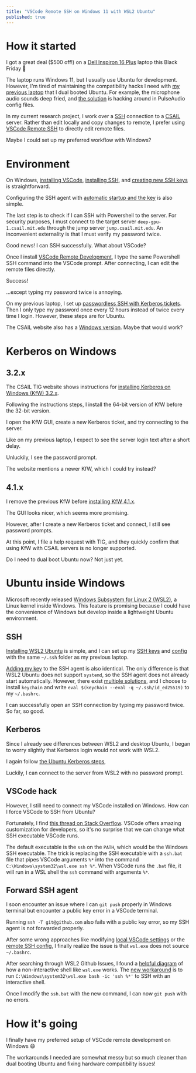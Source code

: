 ```yaml
---
title: "VSCode Remote SSH on Windows 11 with WSL2 Ubuntu"
published: true
---
```


# How it started

I got a great deal ($500 off!) on a
[Dell Inspiron 16 Plus](https://www.dell.com/en-us/shop/dell-laptops/inspiron-16-plus-laptop/spd/inspiron-16-7610-laptop/nn7610eyvoh)
laptop this Black Friday 🤑

The laptop runs Windows 11, but I usually use Ubuntu for development.
However, I'm tired of maintaining the compatibility hacks I need with
[my previous laptop](https://www.lenovo.com/us/en/outletus/laptops/ideapad/ideapad-300-series/Ideapad-320-Touch-15-Intel/p/88IP3000844)
that I dual booted Ubuntu.
For example, the microphone audio sounds deep fried, and
[the solution](https://gist.github.com/Therises/d2e91c81af1574f9069635d520fdc7ec)
is hacking around in PulseAudio config files.

In my current research project, I work over a
[SSH](https://www.ssh.com/academy/ssh) connection to a
[CSAIL](https://www.csail.mit.edu/) server.
Rather than edit locally and copy changes to remote, I prefer using
[VSCode Remote SSH](https://code.visualstudio.com/docs/remote/ssh)
to directly edit remote files.

Maybe I could set up my preferred workflow with Windows?

# Environment

On Windows,
[installing VSCode](https://code.visualstudio.com/docs/setup/windows),
[installing SSH](https://docs.microsoft.com/en-us/windows-server/administration/openssh/openssh_install_firstuse#install-openssh-using-windows-settings), and
[creating new SSH keys](https://docs.microsoft.com/en-us/windows-server/administration/openssh/openssh_keymanagement)
is straightforward.

Configuring the SSH agent with
[automatic startup and the key](https://dmtavt.com/post/2020-08-03-ssh-agent-powershell/)
is also simple.

The last step is to check if I can SSH with Powershell to the server.
For security purposes, I must connect to the target server `deep-gpu-1.csail.mit.edu` through the jump server `jump.csail.mit.edu`.
An inconvenient externality is that I must verify my password twice.

Good news! I can SSH successfully.
What about VSCode?

Once I install
[VSCode Remote Development](https://code.visualstudio.com/docs/remote/remote-overview),
I type the same Powershell SSH command into the VSCode prompt.
After connecting, I can edit the remote files directly.

Success!

...except typing my password twice is annoying.

On my previous laptop, I set up
[passwordless SSH with Kerberos tickets](https://tig.csail.mit.edu/operating-systems/csail-ubuntu/kerberos-gnu-linux/).
Then I only type my password once every 12 hours instead of twice every time I login.
However, these steps are for Ubuntu.

The CSAIL website also has a
[Windows version](https://tig.csail.mit.edu/operating-systems/windows/kerberos-for-windows/).
Maybe that would work?

# Kerberos on Windows

## 3.2.x

The CSAIL TIG website shows instructions for
[installing Kerberos on Windows (KfW) 3.2.x](https://tig.csail.mit.edu/operating-systems/windows/kerberos-for-windows/).

Following the instructions steps, I install the 64-bit version of KfW before the 32-bit version.

I open the KfW GUI, create a new Kerberos ticket, and try connecting to the server.

Like on my previous laptop, I expect to see the server login text after a short delay.

Unluckily, I see the password prompt.

The website mentions a newer KfW, which I could try instead?

## 4.1.x

I remove the previous KfW before
[installing KfW 4.1.x](http://web.mit.edu/kerberos/kfw-4.1/kfw-4.1.html).

The GUI looks nicer, which seems more promising.

However, after I create a new Kerberos ticket and connect, I still see password prompts.

At this point, I file a help request with TIG, and they quickly confirm that using KfW with CSAIL servers is no longer supported.

Do I need to dual boot Ubuntu now?
Not just yet.

# Ubuntu inside Windows

Microsoft recently released
[Windows Subsystem for Linux 2 (WSL2)](https://docs.microsoft.com/en-us/windows/wsl/about),
a Linux kernel inside Windows.
This feature is promising because I could have the convenience of Windows but develop inside a lightweight Ubuntu environment.

## SSH

[Installing WSL2 Ubuntu](https://docs.microsoft.com/en-us/windows/wsl/install)
is simple, and I can set up my
[SSH keys](https://docs.github.com/en/authentication/connecting-to-github-with-ssh/generating-a-new-ssh-key-and-adding-it-to-the-ssh-agent)
and
[config](https://tig.csail.mit.edu/operating-systems/csail-ubuntu/kerberos-gnu-linux/)
with the same `~/.ssh` folder as my previous laptop.

[Adding my key](https://docs.github.com/en/authentication/connecting-to-github-with-ssh/generating-a-new-ssh-key-and-adding-it-to-the-ssh-agent)
to the SSH agent is also identical.
The only difference is that WSL2 Ubuntu does not support `systemd`, so the SSH agent does not already start automatically.
However, there exist
[multiple solutions](https://unix.stackexchange.com/a/90869),
and I choose to install `keychain` and write `eval $(keychain --eval -q ~/.ssh/id_ed25519)` to my `~/.bashrc`.

I can successfully open an SSH connection by typing my password twice.
So far, so good.

## Kerberos

Since I already see differences between WSL2 and desktop Ubuntu, I began to worry slightly that Kerberos login would not work with WSL2.

I again follow
[the Ubuntu Kerberos steps](https://tig.csail.mit.edu/operating-systems/csail-ubuntu/kerberos-gnu-linux/),

Luckily, I can connect to the server from WSL2 with no password prompt.

## VSCode hack

However, I still need to connect my VSCode installed on Windows.
How can I force VSCode to SSH from Ubuntu?

Fortunately, I find [this thread on Stack Overflow](https://stackoverflow.com/questions/60150466/can-i-ssh-from-wsl-in-visual-studio-code).
VSCode offers amazing customization for developers, so it's no surprise that we can change what SSH executable VSCode runs.

The default executable is the `ssh` on the `PATH`, which would be the Windows SSH executable.
The trick is replacing the SSH executable with a `ssh.bat` file that pipes VSCode arguments `%*` into the command `C:\Windows\system32\wsl.exe ssh %*`.
When VSCode runs the `.bat` file, it will run in a WSL shell the `ssh` command with arguments `%*`.

## Forward SSH agent

I soon encounter an issue where I can `git push` properly in Windows terminal but encounter a public key error in a VSCode terminal.

Running `ssh -T git@github.com` also fails with a public key error, so my SSH agent is not forwarded properly.

After some wrong approaches like modifying [local VSCode settings](https://github.com/microsoft/vscode-remote-release/issues/2926) or the
[remote SSH config](https://github.com/Microsoft/vscode-remote-release/issues/16), I finally realize the issue is that `wsl.exe` does not source `~/.bashrc`.

After searching through WSL2 Github Issues, I found a [helpful diagram](https://github.com/microsoft/WSL/issues/6339) of how a non-interactive shell like `wsl.exe` works.
The [new workaround](https://github.com/microsoft/WSL/issues/5801)
is to run `C:\Windows\system32\wsl.exe bash -ic 'ssh %*'` to SSH with an interactive shell.

Once I modify the `ssh.bat` with the new command, I can now `git push` with no errors.

# How it's going

I finally have my preferred setup of VSCode remote development on Windows 😄

The workarounds I needed are somewhat messy but so much cleaner than dual booting Ubuntu and fixing hardware compatibility issues!
